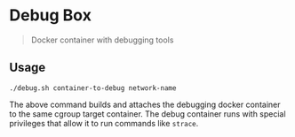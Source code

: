 # Debug Box

> Docker container with debugging tools 

## Usage

```
./debug.sh container-to-debug network-name
```

The above command builds and attaches the debugging docker container to the same cgroup target container. The debug container runs with special privileges that allow it to run commands like `strace`. 



